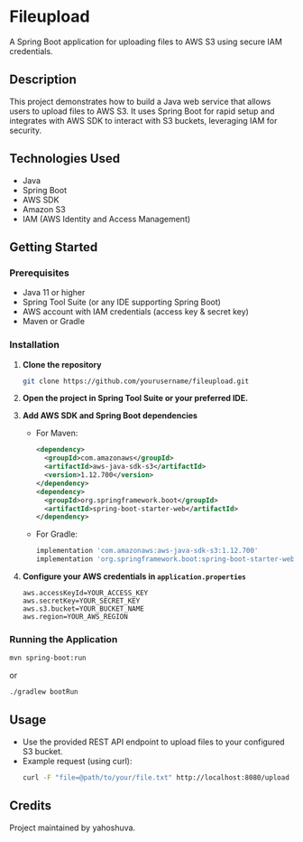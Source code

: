 # Fileupload

A Spring Boot application for uploading files to AWS S3 using secure IAM credentials.

## Description

This project demonstrates how to build a Java web service that allows users to upload files to AWS S3. It uses Spring Boot for rapid setup and integrates with AWS SDK to interact with S3 buckets, leveraging IAM for security.

## Technologies Used

- Java
- Spring Boot
- AWS SDK
- Amazon S3
- IAM (AWS Identity and Access Management)

## Getting Started

### Prerequisites

- Java 11 or higher
- Spring Tool Suite (or any IDE supporting Spring Boot)
- AWS account with IAM credentials (access key & secret key)
- Maven or Gradle

### Installation

1. **Clone the repository**
   ```bash
   git clone https://github.com/yourusername/fileupload.git
   ```

2. **Open the project in Spring Tool Suite or your preferred IDE.**

3. **Add AWS SDK and Spring Boot dependencies**
   - For Maven:
     ```xml
     <dependency>
       <groupId>com.amazonaws</groupId>
       <artifactId>aws-java-sdk-s3</artifactId>
       <version>1.12.700</version>
     </dependency>
     <dependency>
       <groupId>org.springframework.boot</groupId>
       <artifactId>spring-boot-starter-web</artifactId>
     </dependency>
     ```
   - For Gradle:
     ```groovy
     implementation 'com.amazonaws:aws-java-sdk-s3:1.12.700'
     implementation 'org.springframework.boot:spring-boot-starter-web'
     ```

4. **Configure your AWS credentials in `application.properties`**
   ```
   aws.accessKeyId=YOUR_ACCESS_KEY
   aws.secretKey=YOUR_SECRET_KEY
   aws.s3.bucket=YOUR_BUCKET_NAME
   aws.region=YOUR_AWS_REGION
   ```

### Running the Application

```bash
mvn spring-boot:run
```
or
```bash
./gradlew bootRun
```

## Usage

- Use the provided REST API endpoint to upload files to your configured S3 bucket.
- Example request (using curl):
  ```bash
  curl -F "file=@path/to/your/file.txt" http://localhost:8080/upload
  ```

## Credits

Project maintained by yahoshuva.


